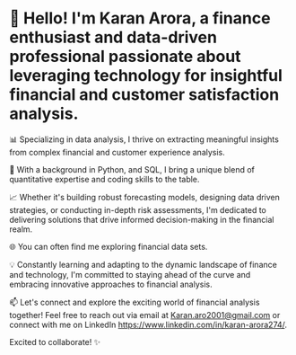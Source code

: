 # 👋 Hello! I'm Karan Arora, a finance enthusiast and data-driven professional passionate about leveraging technology for insightful financial and customer satisfaction analysis.

📊 Specializing in data analysis, I thrive on extracting meaningful insights from complex financial and customer experience analysis.

💼 With a background in Python, and SQL, I bring a unique blend of quantitative expertise and coding skills to the table.

📈 Whether it's building robust forecasting models, designing data driven strategies, or conducting in-depth risk assessments, I'm dedicated to delivering solutions that drive informed decision-making in the financial realm.

🌐 You can often find me exploring financial data sets.

💡 Constantly learning and adapting to the dynamic landscape of finance and technology, I'm committed to staying ahead of the curve and embracing innovative approaches to financial analysis.

📫 Let's connect and explore the exciting world of financial analysis together! Feel free to reach out via email at Karan.aro2001@gmail.com or connect with me on LinkedIn https://www.linkedin.com/in/karan-arora274/.

Excited to collaborate! ✨



